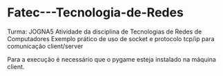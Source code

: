 # Fatec---Tecnologia-de-Redes
Turma: JOGNA5
Atividade da disciplina de Tecnologias de Redes de Computadores
Exemplo prático de uso de socket e protocolo tcp/ip para comunicação client/server 

Para a execução é necessário que o pygame esteja instalado na máquina client.
